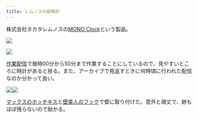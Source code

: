 ```yaml
---
title: レムノスの掛時計
---
```

株式会社タカタレムノスの[MONO Clock](https://www.amazon.co.jp/dp/B004UIT8BK)という製品。

![](https://lh5.googleusercontent.com/lbYNqdA1QPcIEa7hWzjPyVOkWkfKpd2zd-XqVJ1RzBBXOl20ejro11mlxweJxltqkWFpwRJ9xzfuERI-B8NRNGmzlKFlZeIZDd7MWiQJETHHj9DB2afUPHsKZuzS8SbwnhKgu0HA3cfC2YIwDA)

![](https://lh5.googleusercontent.com/j3eLjsRQQD-EzE8xUvnvwmL-Zj-zEzmjbftxN3o1v4Ho7XpcGQNU-2V9BXKWHxin95WCS7gHcO_GXyicsZGKy5IZ_KFR1ARfhDUKwT9ZozzM5x7Tf90tGHNwX74C2PoEBJPuw0eAmIQafCWGwg)

[作業配信](https://www.youtube.com/channel/UC5s-KpSDGzxWPWNv94PnJHw)で毎時00分から50分まで作業することにしているので、見やすいところに時計があると捗る。また、アーカイブで見返すときに何時頃に行われた配信なのか分かって良い。

![](https://lh4.googleusercontent.com/IEOgvRcuCFK3uwdp3YCCCmauOorwqCZlWEKvI6J36W-7xWcPbn8Qhm2wDGUkMQxkKMXfKdK_Bg30efEVxvi3j8mgakyCaXJ0RH4A4_pRvdDkpHmupPrfKDgbaTzbhUlSBw3Zm4Q2waKF5s85og)![](https://lh6.googleusercontent.com/PNO67cGzN6LERuPh3nE4Ov4s5o0-EaDSXFE8VPv_r18jQ3MX2lCBP_yNlDuOlSI9E1lEhFeGOdhUXkre2i0NYAW02dsHO_N2Ur0P7zeg_Tt2iTgQI9msCufkM9JzVfzftzyY0c7lT-93PHR3aA)

[マックスのホッチキス](https://www.amazon.co.jp/dp/B000O9WRWG)と[壁美人のフック](https://www.amazon.co.jp/dp/B00CU78TDG)で壁に取り付けた。意外と頑丈で、跡もほぼ残らないので助かる。
